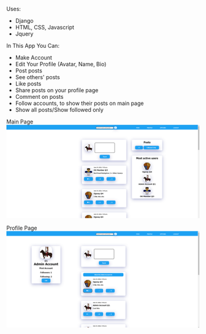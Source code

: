 Uses:
 - Django
 - HTML, CSS, Javascript
 - Jquery
 
 In This App You Can:
  - Make Account
  - Edit Your Profile (Avatar, Name, Bio)
  - Post posts
  - See others' posts
  - Like posts
  - Share posts on your profile page
  - Comment on posts
  - Follow accounts, to show their posts on main page
  - Show all posts/Show followed only
 
 Main Page
![alt text](https://github.com/KrzysztofCzapla/SocialMediaClone/blob/main/1.png)

Profile Page
![alt text](https://github.com/KrzysztofCzapla/SocialMediaClone/blob/main/2.png)

